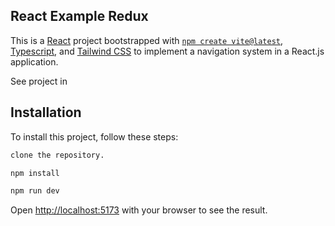 ## React Example Redux

This is a [React](https://react.dev/) project bootstrapped with [`npm create vite@latest`](https://vitejs.dev/), [Typescript](https://www.typescriptlang.org/), and [Tailwind CSS](https://tailwindcss.com/) to implement a navigation system in a React.js application.

See project in 

## Installation

To install this project, follow these steps:

```bash 
clone the repository.
```  

```bash 
npm install
```  

```bash 
npm run dev
```  

Open [http://localhost:5173](http://localhost:5173) with your browser to see the result.
